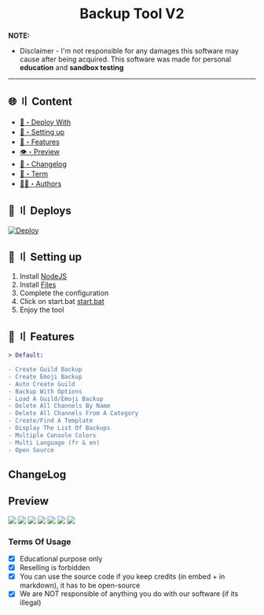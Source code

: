 
<h1 align="center">
  Backup Tool V2
</h1>




**NOTE:** 
- Disclaimer -
I'm not responsible for any damages this software may cause after being acquired. 
This software was made for personal **education** and **sandbox testing**
---


## <a id="content"></a>🌐 〢 Content
- [📩・Deploy With](#deploys)
- [🎉・Setting up](#setup)
- [🔰・Features](#features)
- [👁️・Preview](#preview)
- [📝・Changelog](#changelog)
- [💼・Term](#terms)
- [🕵️‍♂️・Authors](#authors)


## <a id="deploys"></a>📩 〢 Deploys
[![Deploy](https://raw.githubusercontent.com/hisxokaq/deploy-buttons/main/buttons/remade/replit.svg)](https://replit.com/github/hisxokaq/op-fresh)



## <a id="setup"></a> 📁 〢 Setting up
1. Install [NodeJS](https://nodejs.org/en)
2. Install [Files](https://github.com/hisxokaq/op-fresh/archive/refs/heads/main.zip)
3. Complete the configuration
4. Click on start.bat [start.bat](https://github.com/hisxokaq/op-fresh/blob/main/start.bat)
5. Enjoy the tool




## <a id="features"></a>🔰 〢 Features
```diff
> Default:

- Create Guild Backup
- Create Emoji Backup
- Auto Create Guild
- Backup With Options
- Load A Guild/Emoji Backup
- Delete All Channels By Name
- Delete All Channels From A Category
- Create/Find A Template
- Display The List Of Backups
- Multiple Console Colors
- Multi Language (fr & en)
- Open Source
```




## <a id="changelog"></a> ChangeLog


## <a id="preview"></a> Preview
![](https://i.imgur.com/RMQmuge.png)
![](https://i.imgur.com/9tNi4Tj.png)
![](https://i.imgur.com/6ZrO1D5.png)
![](https://i.imgur.com/EOs2sAs.png)
![](https://i.imgur.com/r4ACgLs.png)
![](https://i.imgur.com/NGUzOiK.png)
![](https://i.imgur.com/WZbCM7n.png)


### <a id="terms"></a> Terms Of Usage
- [x] Educational purpose only
- [x] Reselling is forbidden
- [x] You can use the source code if you keep credits (in embed + in markdown), it has to be open-source
- [x] We are NOT responsible of anything you do with our software (if its illegal)
